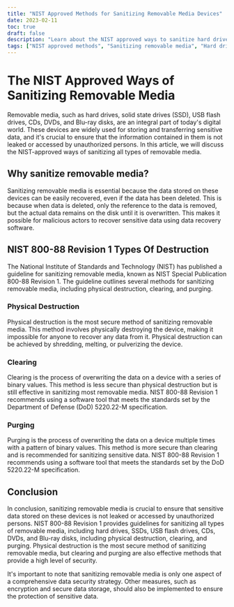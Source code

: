 ```yaml
---
title: "NIST Approved Methods for Sanitizing Removable Media Devices"
date: 2023-02-11
toc: true
draft: false
description: "Learn about the NIST approved ways to sanitize hard drives, SSDs, USB flash drives, CDs, DVDs, and Blu-ray disks to protect sensitive data from unauthorized access."
tags: ["NIST approved methods", "Sanitizing removable media", "Hard drives", "SSDs", "USB flash drives", "CDs", "DVDs", "Blu-ray disks", "Data security", "Protection of sensitive data"]
---
```


# The NIST Approved Ways of Sanitizing Removable Media

Removable media, such as hard drives, solid state drives (SSD), USB flash drives, CDs, DVDs, and Blu-ray disks, are an integral part of today's digital world. These devices are widely used for storing and transferring sensitive data, and it's crucial to ensure that the information contained in them is not leaked or accessed by unauthorized persons. In this article, we will discuss the NIST-approved ways of sanitizing all types of removable media.

## Why sanitize removable media?

Sanitizing removable media is essential because the data stored on these devices can be easily recovered, even if the data has been deleted. This is because when data is deleted, only the reference to the data is removed, but the actual data remains on the disk until it is overwritten. This makes it possible for malicious actors to recover sensitive data using data recovery software.

## NIST 800-88 Revision 1 Types Of Destruction

The National Institute of Standards and Technology (NIST) has published a guideline for sanitizing removable media, known as NIST Special Publication 800-88 Revision 1. The guideline outlines several methods for sanitizing removable media, including physical destruction, clearing, and purging.

### Physical Destruction

Physical destruction is the most secure method of sanitizing removable media. This method involves physically destroying the device, making it impossible for anyone to recover any data from it. Physical destruction can be achieved by shredding, melting, or pulverizing the device.

### Clearing

Clearing is the process of overwriting the data on a device with a series of binary values. This method is less secure than physical destruction but is still effective in sanitizing most removable media. NIST 800-88 Revision 1 recommends using a software tool that meets the standards set by the Department of Defense (DoD) 5220.22-M specification.

### Purging

Purging is the process of overwriting the data on a device multiple times with a pattern of binary values. This method is more secure than clearing and is recommended for sanitizing sensitive data. NIST 800-88 Revision 1 recommends using a software tool that meets the standards set by the DoD 5220.22-M specification.

## Conclusion

In conclusion, sanitizing removable media is crucial to ensure that sensitive data stored on these devices is not leaked or accessed by unauthorized persons. NIST 800-88 Revision 1 provides guidelines for sanitizing all types of removable media, including hard drives, SSDs, USB flash drives, CDs, DVDs, and Blu-ray disks, including physical destruction, clearing, and purging. Physical destruction is the most secure method of sanitizing removable media, but clearing and purging are also effective methods that provide a high level of security.

It's important to note that sanitizing removable media is only one aspect of a comprehensive data security strategy. Other measures, such as encryption and secure data storage, should also be implemented to ensure the protection of sensitive data.

